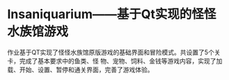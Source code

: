 # Insaniquarium——基于Qt实现的怪怪水族馆游戏
作业基于QT实现了怪怪水族馆原版游戏的基础界面和冒险模式。共设置了5个关卡，完成了基本要求中的鱼类、怪
物、宠物、饲料、金钱等游戏内容，实现了加载、开始、设置、暂停和通关界面，完善了游戏体验。
